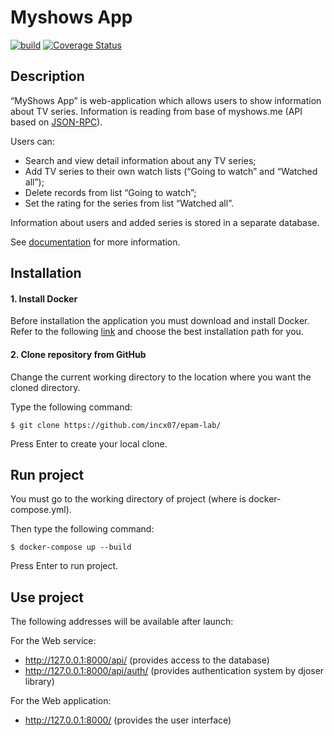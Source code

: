 # Myshows App

[![build](https://github.com/incx07/epam-lab/actions/workflows/build-docker.yml/badge.svg)](https://github.com/incx07/epam-lab/actions/workflows/build-docker.yml/) [![Coverage Status](https://coveralls.io/repos/github/incx07/epam-lab/badge.svg?branch=develop)](https://coveralls.io/github/incx07/epam-lab?branch=develop)

## Description

“MyShows App” is web-application which allows users to show information about TV series. Information is reading from base of myshows.me (API based on [JSON-RPC](https://api.myshows.me/shared/doc/)).
  
Users can:
* Search and view detail information about any TV series;
* Add TV series to their own watch lists (“Going to watch” and “Watched all”);
* Delete records from list “Going to watch”;
* Set the rating for the series from list “Watched all”.
  
Information about users and added series is stored in a separate database.

See [documentation](https://github.com/incx07/epam-lab/blob/step12/documentation/Software%20Requirements%20Specification.md) for more information.

## Installation

#### 1. Install Docker

Before installation the application you must download and install Docker. Refer to the following [link](https://docs.docker.com/get-docker/) and choose the best installation path for you.

#### 2. Clone repository from GitHub

Change the current working directory to the location where you want the cloned directory.

Type the following command:

    $ git clone https://github.com/incx07/epam-lab/

Press Enter to create your local clone.

## Run project

You must go to the working directory of project (where is docker-compose.yml). 

Then type the following command:

    $ docker-compose up --build

Press Enter to run project.

## Use project

The following addresses will be available after launch:

For the Web service:

* http://127.0.0.1:8000/api/ (provides access to the database)
* http://127.0.0.1:8000/api/auth/ (provides authentication system by djoser library)

For the Web application:

* http://127.0.0.1:8000/ (provides the user interface)
